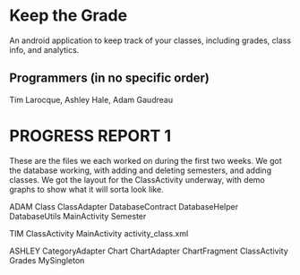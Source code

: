 # Keep the Grade
An android application to keep track of your classes, including grades, class info, and analytics.

## Programmers (in no specific order)
Tim Larocque, Ashley Hale, Adam Gaudreau

# PROGRESS REPORT 1
These are the files we each worked on during the first two weeks.
We got the database working, with adding and deleting semesters, and adding classes.
We got the layout for the ClassActivity underway, with demo graphs to show what it will sorta look like.

ADAM
Class
ClassAdapter
DatabaseContract
DatabaseHelper
DatabaseUtils
MainActivity
Semester

TIM
ClassActivity
MainActivity
activity_class.xml

ASHLEY
CategoryAdapter
Chart
ChartAdapter
ChartFragment
ClassActivity
Grades
MySingleton

